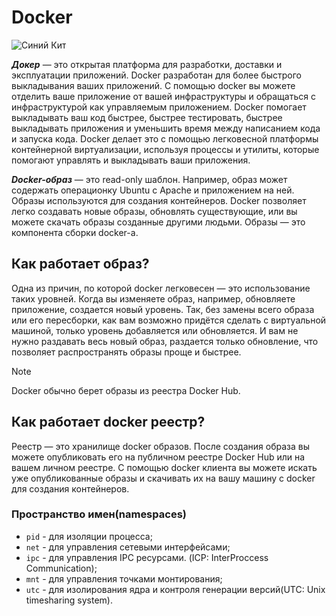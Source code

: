 # Docker

![Синий Кит](https://static.1cloud.ru/img/blog/516.png)

***Докер*** — это открытая платформа для разработки, доставки и эксплуатации приложений. Docker разработан для более быстрого выкладывания ваших приложений. С помощью docker вы можете отделить ваше приложение от вашей инфраструктуры и обращаться с инфраструктурой как управляемым приложением. Docker помогает выкладывать ваш код быстрее, быстрее тестировать, быстрее выкладывать приложения и уменьшить время между написанием кода и запуска кода. Docker делает это с помощью легковесной платформы контейнерной виртуализации, используя процессы и утилиты, которые помогают управлять и выкладывать ваши приложения.

***Docker-образ*** — это read-only шаблон. Например, образ может содержать операционку Ubuntu c Apache и приложением на ней. Образы используются для создания контейнеров. Docker позволяет легко создавать новые образы, обновлять существующие, или вы можете скачать образы созданные другими людьми. Образы — это компонента сборки docker-а.

## Как работает образ?
Одна из причин, по которой docker легковесен — это использование таких уровней. Когда вы изменяете образ, например, обновляете приложение, создается новый уровень. Так, без замены всего образа или его пересборки, как вам возможно придётся сделать с виртуальной машиной, только уровень добавляется или обновляется. И вам не нужно раздавать весь новый образ, раздается только обновление, что позволяет распространять образы проще и быстрее.
>[!NOTE]
> Docker обычно берет образы из реестра Docker Hub.

## Как работает docker реестр?
Реестр — это хранилище docker образов. После создания образа вы можете опубликовать его на публичном реестре Docker Hub или на вашем личном реестре.
С помощью docker клиента вы можете искать уже опубликованные образы и скачивать их на вашу машину с docker для создания контейнеров.

### Пространство имен(namespaces)
- ```pid``` -  для изоляции процесса;
- ```net``` -  для управления сетевыми интерфейсами;
- ```ipc``` -  для управления IPC ресурсами. (ICP: InterProccess Communication);  
- ```mnt``` -  для управления точками монтирования;
- ```utc``` -  для изолирования ядра и контроля генерации версий(UTC: Unix timesharing system). 
